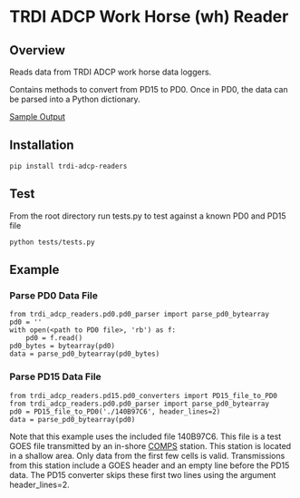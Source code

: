 TRDI ADCP Work Horse (wh) Reader
=================

## Overview ##

Reads data from TRDI ADCP work horse data loggers.

Contains methods to convert from PD15 to PD0.  Once in PD0, the data can be parsed into a Python dictionary.

[Sample Output](https://github.com/USF-COT/trdi_adcp_readers/blob/master/sample_output.txt)

## Installation ##

    pip install trdi-adcp-readers

## Test ##

From the root directory run tests.py to test against a known PD0 and PD15 file

    python tests/tests.py

## Example ##

### Parse PD0 Data File ###

    from trdi_adcp_readers.pd0.pd0_parser import parse_pd0_bytearray
    pd0 = ''
    with open(<path to PD0 file>, 'rb') as f:
        pd0 = f.read()
    pd0_bytes = bytearray(pd0)
    data = parse_pd0_bytearray(pd0_bytes)

### Parse PD15 Data File ###

    from trdi_adcp_readers.pd15.pd0_converters import PD15_file_to_PD0
    from trdi_adcp_readers.pd0.pd0_parser import parse_pd0_bytearray
    pd0 = PD15_file_to_PD0('./140B97C6', header_lines=2)
    data = parse_pd0_bytearray(pd0)

Note that this example uses the included file 140B97C6.  This file is a test GOES file transmitted by an in-shore [COMPS](http://comps.marine.usf.edu/) station.  This station is located in a shallow area.  Only data from the first few cells is valid.  Transmissions from this station include a GOES header and an empty line before the PD15 data.  The PD15 converter skips these first two lines using the argument header\_lines=2.
